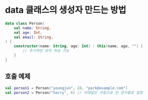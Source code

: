 # data 클래스의 생성자 만드는 방법

```kotlin
data class Person(
    val name: String, 
    val age: Int, 
    val email: String,
) {
    constructor(name: String, age: Int) : this(name, age, "") {
        // 추가적인 로직 작성 가능
    }
}
```

## 호출 예제

```kotlin
val person1 = Person("youngjun", 28, "park@example.com")
val person2 = Person("harry", 6) // 이메일은 자동으로 빈 문자열로 설정
```

